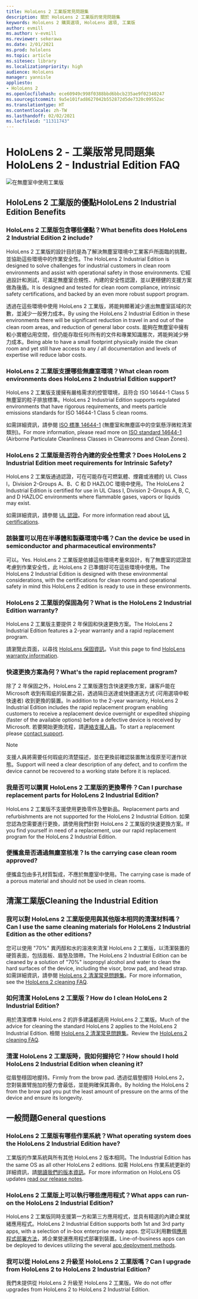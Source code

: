 ```yaml
---
title: HoloLens 2 工業版常見問題集
description: 關於 HoloLens 2 工業版的常見問題集
keywords: HoloLens 2 購買選項, HoloLens 選項, 工業版
author: evmill
ms.author: v-evmill
ms.reviewer: sekerawa
ms.date: 2/01/2021
ms.prod: hololens
ms.topic: article
ms.sitesec: library
ms.localizationpriority: high
audience: HoloLens
manager: yannisle
appliesto:
- HoloLens 2
ms.openlocfilehash: ece60949c998f0388bbd6bbcb235ae9f02340247
ms.sourcegitcommit: 9a5e101fad8627042b552872d5de7320c09552ac
ms.translationtype: HT
ms.contentlocale: zh-TW
ms.lasthandoff: 02/02/2021
ms.locfileid: "11311743"
---
```

# <span data-ttu-id="2d74c-104">HoloLens 2 - 工業版常見問題集</span><span class="sxs-lookup"><span data-stu-id="2d74c-104">HoloLens 2 - Industrial Edition FAQ</span></span>

![在無塵室中使用工業版](./images/industrial-sku-with-remote-assist.png)

## <span data-ttu-id="2d74c-106">HoloLens 2 工業版的優點</span><span class="sxs-lookup"><span data-stu-id="2d74c-106">HoloLens 2 Industrial Edition Benefits</span></span>

### <span data-ttu-id="2d74c-107">HoloLens 2 工業版包含哪些優點？</span><span class="sxs-lookup"><span data-stu-id="2d74c-107">What benefits does HoloLens 2 Industrial Edition 2 include?</span></span>

<span data-ttu-id="2d74c-108">HoloLens 2 工業版的設計目的是為了解決無塵室環境中工業客戶所面臨的挑戰，並協助這些環境中的作業安全性。</span><span class="sxs-lookup"><span data-stu-id="2d74c-108">The HoloLens 2 Industrial Edition is designed to solve challenges for industrial customers in clean room environments and assist with operational safety in those environments.</span></span> <span data-ttu-id="2d74c-109">它經過設計和測試，可滿足無塵室合規性、內建的安全性認證，並以更穩健的支援方案做為後盾。</span><span class="sxs-lookup"><span data-stu-id="2d74c-109">It is designed and tested for clean room compliance, intrinsic safety certifications, and backed by an even more robust support program.</span></span>

<span data-ttu-id="2d74c-110">透過在這些環境中使用 HoloLens 2 工業版，將能夠顯著減少進出無塵室區域的次數，並減少一般勞力成本。</span><span class="sxs-lookup"><span data-stu-id="2d74c-110">By using the HoloLens 2 Industrial Edition in these environments there will be significant reduction in travel in and out of the clean room areas, and reduction of general labor costs.</span></span> <span data-ttu-id="2d74c-111">能夠在無塵室中擁有較小實體佔用空間，但仍能存取任何/所有的文件和專業知識層次，將能夠減少勞力成本。</span><span class="sxs-lookup"><span data-stu-id="2d74c-111">Being able to have a small footprint physically inside the clean room and yet still have access to any / all documentation and levels of expertise will reduce labor costs.</span></span>

### <span data-ttu-id="2d74c-112">HoloLens 2 工業版支援哪些無塵室環境？</span><span class="sxs-lookup"><span data-stu-id="2d74c-112">What clean room environments does HoloLens 2 Industrial Edition support?</span></span>

<span data-ttu-id="2d74c-113">HoloLens 2 工業版支援擁有嚴格需求的控管環境，且符合 ISO 14644-1 Class 5 無塵室的粒子排放標準。</span><span class="sxs-lookup"><span data-stu-id="2d74c-113">HoloLens 2 Industrial Edition supports regulated environments that have rigorous requirements, and meets particle emissions standards for ISO 14644-1 Class 5 clean rooms.</span></span>

<span data-ttu-id="2d74c-114">如需詳細資訊，請參閱 [ISO 標準 14644-1](https://www.iso.org/standard/53394.html) (無塵室和無塵區中的空氣懸浮微粒清潔類別)。</span><span class="sxs-lookup"><span data-stu-id="2d74c-114">For more information, please read more on [ISO standard 14644-1](https://www.iso.org/standard/53394.html) (Airborne Particulate Cleanliness Classes in Cleanrooms and Clean Zones).</span></span>

### <span data-ttu-id="2d74c-115">HoloLens 2 工業版是否符合內建的安全性需求？</span><span class="sxs-lookup"><span data-stu-id="2d74c-115">Does HoloLens 2 Industrial Edition meet requirements for Intrinsic Safety?</span></span>

<span data-ttu-id="2d74c-116">HoloLens 2 工業版通過認證，可在可能存在可燃氣體、煙霧或液體的 UL Class I，Division 2-Groups A、B、C 和 D HAZLOC 環境中使用。</span><span class="sxs-lookup"><span data-stu-id="2d74c-116">The HoloLens 2 Industrial Edition is certified for use in UL Class I, Division 2-Groups A, B, C, and D HAZLOC environments where flammable gases, vapors or liquids may exist.</span></span>

<span data-ttu-id="2d74c-117">如需詳細資訊，請參閱 [UL 認證](https://www.ul.com/services/ul-and-c-ul-hazardous-areas-certification-north-america?csrf-token=CIwNZNlR4XbisJF39I8yWnWX9wX4WFoz&amp;Search=UL+Class+I%2C+Dev+2+&amp;search-submit=Search)。</span><span class="sxs-lookup"><span data-stu-id="2d74c-117">For more information read about [UL certifications](https://www.ul.com/services/ul-and-c-ul-hazardous-areas-certification-north-america?csrf-token=CIwNZNlR4XbisJF39I8yWnWX9wX4WFoz&amp;Search=UL+Class+I%2C+Dev+2+&amp;search-submit=Search).</span></span>

### <span data-ttu-id="2d74c-118">該裝置可以用在半導體和製藥環境中嗎？</span><span class="sxs-lookup"><span data-stu-id="2d74c-118">Can the device be used in semiconductor and pharmaceutical environments?</span></span>

<span data-ttu-id="2d74c-119">可以。</span><span class="sxs-lookup"><span data-stu-id="2d74c-119">Yes.</span></span> <span data-ttu-id="2d74c-120">HoloLens 2 工業版是依據這些環境考量來設計，有了無塵室的認證並考慮到作業安全性，此 HoloLens 2 已準備好可在這些環境中使用。</span><span class="sxs-lookup"><span data-stu-id="2d74c-120">The HoloLens 2 Industrial Edition is designed with these environmental considerations, with the certifications for clean rooms and operational safety in mind this HoloLens 2 edition is ready to use in these environments.</span></span>

### <span data-ttu-id="2d74c-121">HoloLens 2 工業版的保固為何？</span><span class="sxs-lookup"><span data-stu-id="2d74c-121">What is the HoloLens 2 Industrial Edition warranty?</span></span>

<span data-ttu-id="2d74c-122">HoloLens 2 工業版主要提供 2 年保固和快速更換方案。</span><span class="sxs-lookup"><span data-stu-id="2d74c-122">The HoloLens 2 Industrial Edition features a 2-year warranty and a rapid replacement program.</span></span>

<span data-ttu-id="2d74c-123">請瀏覽此頁面，以尋找 [HoloLens 保固資訊](https://support.microsoft.com/warranty)。</span><span class="sxs-lookup"><span data-stu-id="2d74c-123">Visit this page to find [HoloLens warranty information](https://support.microsoft.com/warranty).</span></span>

### <span data-ttu-id="2d74c-124">快速更換方案為何？</span><span class="sxs-lookup"><span data-stu-id="2d74c-124">What&#39;s the rapid replacement program?</span></span>

<span data-ttu-id="2d74c-125">除了 2 年保固之外，HoloLens 2 工業版還包含快速更換方案，讓客戶能在 Microsoft 收到有瑕疵的裝置之前，透過隔日送達或快捷運送方式 (可用選項中較快速者) 收到更換的裝置。</span><span class="sxs-lookup"><span data-stu-id="2d74c-125">In addition to the 2-year warranty, HoloLens 2 Industrial Edition includes the rapid replacement program enabling customers to receive a replacement device overnight or expedited shipping (faster of the available options) before a defective device is received by Microsoft.</span></span> <span data-ttu-id="2d74c-126">若要開始更換流程，請[連絡支援人員](https://aka.ms/hololenssupport)。</span><span class="sxs-lookup"><span data-stu-id="2d74c-126">To start a replacement please [contact support](https://aka.ms/hololenssupport).</span></span>

> [!NOTE]
> <span data-ttu-id="2d74c-127">支援人員將需要任何瑕疵的清楚描述，並在更換前確認裝置無法復原至可運作狀態。</span><span class="sxs-lookup"><span data-stu-id="2d74c-127">Support will need a clear description of any defect, and to confirm the device cannot be recovered to a working state before it is replaced.</span></span>

### <span data-ttu-id="2d74c-128">我是否可以購買 HoloLens 2 工業版的更換零件？</span><span class="sxs-lookup"><span data-stu-id="2d74c-128">Can I purchase replacement parts for HoloLens 2 Industrial Edition?</span></span>

<span data-ttu-id="2d74c-129">HoloLens 2 工業版不支援使用更換零件及整新品。</span><span class="sxs-lookup"><span data-stu-id="2d74c-129">Replacement parts and refurbishments are not supported for the HoloLens 2 Industrial Edition.</span></span> <span data-ttu-id="2d74c-130">如果您認為您需要進行更換，請使用我們針對 HoloLens 2 工業版的快速更換方案。</span><span class="sxs-lookup"><span data-stu-id="2d74c-130">If you find yourself in need of a replacement, use our rapid replacement program for the HoloLens 2 Industrial Edition.</span></span>

### <span data-ttu-id="2d74c-131">便攜盒是否通過無塵室核准？</span><span class="sxs-lookup"><span data-stu-id="2d74c-131">Is the carrying case clean room approved?</span></span>

<span data-ttu-id="2d74c-132">便攜盒包由多孔材質製成，不應於無塵室中使用。</span><span class="sxs-lookup"><span data-stu-id="2d74c-132">The carrying case is made of a porous material and should not be used in clean rooms.</span></span>

## <span data-ttu-id="2d74c-133">清潔工業版</span><span class="sxs-lookup"><span data-stu-id="2d74c-133">Cleaning the Industrial Edition</span></span>

### <span data-ttu-id="2d74c-134">我可以對 HoloLens 2 工業版使用與其他版本相同的清潔材料嗎？</span><span class="sxs-lookup"><span data-stu-id="2d74c-134">Can I use the same cleaning materials for HoloLens 2 Industrial Edition as the other editions?</span></span>

<span data-ttu-id="2d74c-135">您可以使用 &quot;70%&quot; 異丙醇和水的溶液來清潔 HoloLens 2 工業版，以清潔裝置的硬質表面，包括面板、眉墊及頭帶。</span><span class="sxs-lookup"><span data-stu-id="2d74c-135">The HoloLens 2 Industrial Edition can be cleaned by a solution of &quot;70%&quot; isopropyl alcohol and water to clean the hard surfaces of the device, including the visor, brow pad, and head strap.</span></span> <span data-ttu-id="2d74c-136">如需詳細資訊，請參閱 [HoloLens 2 清潔常見問題集](https://docs.microsoft.com/hololens/hololens2-maintenance)。</span><span class="sxs-lookup"><span data-stu-id="2d74c-136">For more information, see the [HoloLens 2 cleaning FAQ](https://docs.microsoft.com/hololens/hololens2-maintenance).</span></span>

### <span data-ttu-id="2d74c-137">如何清潔 HoloLens 2 工業版？</span><span class="sxs-lookup"><span data-stu-id="2d74c-137">How do I clean HoloLens 2 Industrial Edition?</span></span>

<span data-ttu-id="2d74c-138">用於清潔標準 HoloLens 2 的許多建議都適用 HoloLens 2 工業版。</span><span class="sxs-lookup"><span data-stu-id="2d74c-138">Much of the advice for cleaning the standard HoloLens 2 applies to the HoloLens 2 Industrial Edition.</span></span> <span data-ttu-id="2d74c-139">檢閱 [HoloLens 2 清潔常見問題集](https://docs.microsoft.com/hololens/hololens2-maintenance)。</span><span class="sxs-lookup"><span data-stu-id="2d74c-139">Review the [HoloLens 2 cleaning FAQ](https://docs.microsoft.com/hololens/hololens2-maintenance).</span></span>

### <span data-ttu-id="2d74c-140">清潔 HoloLens 2 工業版時，我如何握持它？</span><span class="sxs-lookup"><span data-stu-id="2d74c-140">How should I hold HoloLens 2 Industrial Edition when cleaning it?</span></span>

<span data-ttu-id="2d74c-141">從眉墊穩固地握持。</span><span class="sxs-lookup"><span data-stu-id="2d74c-141">Firmly from the brow pad.</span></span> <span data-ttu-id="2d74c-142">透過從眉墊握持 HoloLens 2，您對裝置臂施加的壓力會最低，並能夠確保其壽命。</span><span class="sxs-lookup"><span data-stu-id="2d74c-142">By holding the HoloLens 2 from the brow pad you put the least amount of pressure on the arms of the device and ensure its longevity.</span></span>

## <span data-ttu-id="2d74c-143">一般問題</span><span class="sxs-lookup"><span data-stu-id="2d74c-143">General questions</span></span>

### <span data-ttu-id="2d74c-144">HoloLens 2 工業版有哪些作業系統？</span><span class="sxs-lookup"><span data-stu-id="2d74c-144">What operating system does the HoloLens 2 Industrial Edition have?</span></span>

<span data-ttu-id="2d74c-145">工業版的作業系統與所有其他 HoloLens 2 版本相同。</span><span class="sxs-lookup"><span data-stu-id="2d74c-145">The Industrial Edition has the same OS as all other HoloLens 2 editions.</span></span> <span data-ttu-id="2d74c-146">如需 HoloLens 作業系統更新的詳細資訊，請[閱讀我們的版本資訊](hololens-release-notes.md)。</span><span class="sxs-lookup"><span data-stu-id="2d74c-146">For more information on HoloLens OS updates [read our release notes](hololens-release-notes.md).</span></span>

### <span data-ttu-id="2d74c-147">HoloLens 2 工業版上可以執行哪些應用程式？</span><span class="sxs-lookup"><span data-stu-id="2d74c-147">What apps can run-on the HoloLens 2 Industrial Edition?</span></span>

<span data-ttu-id="2d74c-148">HoloLens 2 工業版同時支援第一方和第三方應用程式，並具有精選的內建企業就緒應用程式。</span><span class="sxs-lookup"><span data-stu-id="2d74c-148">HoloLens 2 Industrial Edition supports both 1st and 3rd party apps, with a selection of in-box enterprise ready apps.</span></span> <span data-ttu-id="2d74c-149">您可以利用數個[應用程式部署方法](https://docs.microsoft.com/hololens/app-deploy-overview)，將企業營運應用程式部署到裝置。</span><span class="sxs-lookup"><span data-stu-id="2d74c-149">Line-of-business apps can be deployed to devices utilizing the several  [app deployment methods](https://docs.microsoft.com/hololens/app-deploy-overview).</span></span>

### <span data-ttu-id="2d74c-150">我可以從 HoloLens 2 升級至 HoloLens 2 工業版嗎？</span><span class="sxs-lookup"><span data-stu-id="2d74c-150">Can I upgrade from HoloLens 2 to HoloLens 2 Industrial Edition?</span></span>

<span data-ttu-id="2d74c-151">我們未提供從 HoloLens 2 升級至 HoloLens 2 工業版。</span><span class="sxs-lookup"><span data-stu-id="2d74c-151">We do not offer upgrades from HoloLens 2 to HoloLens 2 Industrial Edition.</span></span>
